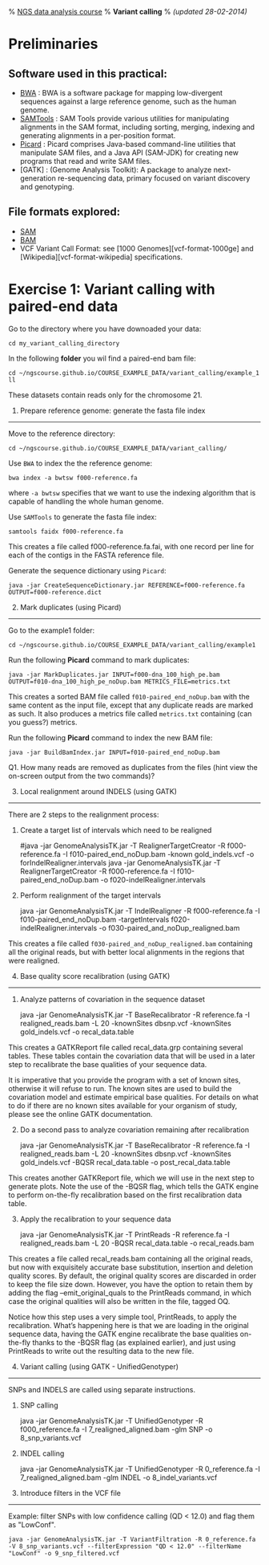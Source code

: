 % [NGS data analysis course](http://ngscourse.github.io/)
% __Variant calling__
% _(updated 28-02-2014)_

<!-- COMMON LINKS HERE -->

[BWA]: http://bio-bwa.sourceforge.net/ "BWA"
[SAMTools]: http://samtools.sourceforge.net/ "samtools"
[Picard]: http://picard.sourceforge.net/ "Picard"
[gatk-site]: http://www.broadinstitute.org/gatk/ "GATK"

Preliminaries
================================================================================

Software used in this practical:
--------------------------------

- [BWA] : BWA is a software package for mapping low-divergent sequences against a large reference genome, such as the human genome.
- [SAMTools] : SAM Tools provide various utilities for manipulating alignments in the SAM format, including sorting, merging, indexing and generating alignments in a per-position format.
- [Picard] : Picard comprises Java-based command-line utilities that manipulate SAM files, and a Java API (SAM-JDK) for creating new programs that read and write SAM files.
- [GATK] : (Genome Analysis Toolkit): A package to analyze next-generation re-sequencing data, primary focused on variant discovery and genotyping.


File formats explored:
----------------------

- [SAM](http://samtools.sourceforge.net/SAMv1.pdf)
- [BAM](http://www.broadinstitute.org/igv/bam)
- VCF Variant Call Format: see [1000 Genomes][vcf-format-1000ge] and [Wikipedia][vcf-format-wikipedia] specifications.


<!--

Data used in this practical
-------------------------------

- [mirbase_mature.fa](../../../COURSE_EXAMPLE_DATA/f010_mirbase_mature.fa): mature micro RNAs downloaded form mirbase

You can download them or copy them to your ``data`` directory for the practical

clean directory

    rm -r data
    mkdir data
    cd data
    cp ../../../../COURSE_EXAMPLE_DATA/variant_calling/example1/* .


\ 

Find all data files for the course here: [COURSE_EXAMPLE_DATA](../../../COURSE_EXAMPLE_DATA)
-->


Exercise 1: Variant calling with paired-end data
================================================================================

Go to the directory where you have downoaded your data: 

    cd my_variant_calling_directory

In the following **folder** you wil find a paired-end bam file:

    cd ~/ngscourse.github.io/COURSE_EXAMPLE_DATA/variant_calling/example_1
    ll

These datasets contain reads only for the chromosome 21.


1. Prepare reference genome: generate the fasta file index
--------------------------------------------------------------------------------

Move to the reference directory:

    cd ~/ngscourse.github.io/COURSE_EXAMPLE_DATA/variant_calling/


Use ``BWA`` to index the the reference genome:

    bwa index -a bwtsw f000-reference.fa

where ``-a bwtsw`` specifies that we want to use the indexing algorithm that is capable of handling the whole human genome.


Use ``SAMTools`` to generate the fasta file index:

    samtools faidx f000-reference.fa

This creates a file called f000-reference.fa.fai, with one record per line for each of the contigs in the FASTA reference file.


Generate the sequence dictionary using ``Picard``:

    java -jar CreateSequenceDictionary.jar REFERENCE=f000-reference.fa OUTPUT=f000-reference.dict


2. Mark duplicates (using Picard)
--------------------------------------------------------------------------------

Go to the example1 folder:

    cd ~/ngscourse.github.io/COURSE_EXAMPLE_DATA/variant_calling/example1

Run the following **Picard** command to mark duplicates:

    java -jar MarkDuplicates.jar INPUT=f000-dna_100_high_pe.bam OUTPUT=f010-dna_100_high_pe_noDup.bam METRICS_FILE=metrics.txt

This creates a sorted BAM file called ``f010-paired_end_noDup.bam`` with the same content as the input file, except that any duplicate reads are marked as such. It also produces a metrics file called ``metrics.txt`` containing (can you guess?) metrics.

Run the following **Picard** command to index the new BAM file:

    java -jar BuildBamIndex.jar INPUT=f010-paired_end_noDup.bam

Q1. How many reads are removed as duplicates from the files (hint view the on-screen output from the two commands)?
    

3. Local realignment around INDELS (using GATK)
--------------------------------------------------------------------------------

There are 2 steps to the realignment process:

1. Create a target list of intervals which need to be realigned

    #java -jar GenomeAnalysisTK.jar -T RealignerTargetCreator -R f000-reference.fa -I f010-paired_end_noDup.bam -known gold_indels.vcf -o forIndelRealigner.intervals
    java -jar GenomeAnalysisTK.jar -T RealignerTargetCreator -R f000-reference.fa -I f010-paired_end_noDup.bam -o f020-indelRealigner.intervals

2. Perform realignment of the target intervals

    java -jar GenomeAnalysisTK.jar -T IndelRealigner -R f000-reference.fa -I f010-paired_end_noDup.bam -targetIntervals f020-indelRealigner.intervals -o f030-paired_and_noDup_realigned.bam 

This creates a file called ``f030-paired_and_noDup_realigned.bam`` containing all the original reads, but with better local alignments in the regions that were realigned.


4. Base quality score recalibration (using GATK)
--------------------------------------------------------------------------------

1. Analyze patterns of covariation in the sequence dataset

    java -jar GenomeAnalysisTK.jar -T BaseRecalibrator -R reference.fa -I realigned_reads.bam -L 20 -knownSites dbsnp.vcf -knownSites gold_indels.vcf -o recal_data.table 

This creates a GATKReport file called recal_data.grp containing several tables. These tables contain the covariation data that will be used in a later step to recalibrate the base qualities of your sequence data.

It is imperative that you provide the program with a set of known sites, otherwise it will refuse to run. The known sites are used to build the covariation model and estimate empirical base qualities. For details on what to do if there are no known sites available for your organism of study, please see the online GATK documentation.

2. Do a second pass to analyze covariation remaining after recalibration

    java -jar GenomeAnalysisTK.jar -T BaseRecalibrator -R reference.fa -I realigned_reads.bam -L 20 -knownSites dbsnp.vcf -knownSites gold_indels.vcf -BQSR recal_data.table -o post_recal_data.table 

This creates another GATKReport file, which we will use in the next step to generate plots. Note the use of the -BQSR flag, which tells the GATK engine to perform on-the-fly recalibration based on the first recalibration data table.

3. Apply the recalibration to your sequence data

    java -jar GenomeAnalysisTK.jar -T PrintReads -R reference.fa -I realigned_reads.bam -L 20 -BQSR recal_data.table -o recal_reads.bam

This creates a file called recal_reads.bam containing all the original reads, but now with exquisitely accurate base substitution, insertion and deletion quality scores. By default, the original quality scores are discarded in order to keep the file size down. However, you have the option to retain them by adding the flag –emit_original_quals to the PrintReads command, in which case the original qualities will also be written in the file, tagged OQ.

Notice how this step uses a very simple tool, PrintReads, to apply the recalibration. What’s happening here is that we are loading in the original sequence data, having the GATK engine recalibrate the base qualities on-the-fly thanks to the -BQSR flag (as explained earlier), and just using PrintReads to write out the resulting data to the new file.


4. Variant calling (using GATK - UnifiedGenotyper)
--------------------------------------------------------------------------------

SNPs and INDELS are called using separate instructions.

1. SNP calling

    java -jar GenomeAnalysisTK.jar -T UnifiedGenotyper -R f000_reference.fa -I 7_realigned_aligned.bam -glm SNP -o 8_snp_variants.vcf

2. INDEL calling

    java -jar GenomeAnalysisTK.jar -T UnifiedGenotyper -R 0_reference.fa -I 7_realigned_aligned.bam -glm INDEL -o 8_indel_variants.vcf


5. Introduce filters in the VCF file
--------------------------------------------------------------------------------

Example: filter SNPs with low confidence calling (QD < 12.0) and flag them as "LowConf".

    java -jar GenomeAnalysisTK.jar -T VariantFiltration -R 0_reference.fa -V 8_snp_variants.vcf --filterExpression "QD < 12.0" --filterName "LowConf" -o 9_snp_filtered.vcf


